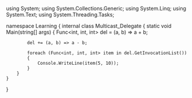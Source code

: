 using System;
using System.Collections.Generic;
using System.Linq;
using System.Text;
using System.Threading.Tasks;

namespace Learning
{
    internal class Multicast_Delegate
    {
        static void Main(string[] args)
        {
            Func<int, int, int> del = (a, b) => a + b;

            del += (a, b) => a - b;

            foreach (Func<int, int, int> item in del.GetInvocationList())
            {
                Console.WriteLine(item(5, 10));
            }
        }
    }
}
